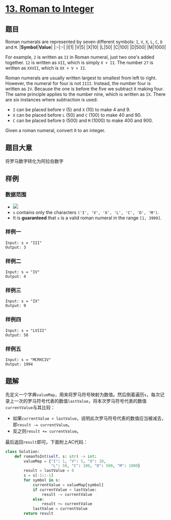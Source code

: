 # [13. Roman to Integer](https://leetcode.com/problems/roman-to-integer/)
## 题目
Roman numerals are represented by seven different symbols: `I`, `V`, `X`, `L`, `C`, `D` and `M`.
|**Symbol**|**Value**|
|:-|:-|
|I|1|
|V|5|
|X|10|
|L|50|
|C|100|
|D|500|
|M|1000|

For example, `2` is written as `II` in Roman numeral, just two one's added together. `12` is written as `XII`, which is simply `X + II`. The number `27` is written as `XXVII`, which is `XX + V + II`.

Roman numerals are usually written largest to smallest from left to right. However, the numeral for four is not `IIII`. Instead, the number four is written as `IV`. Because the one is before the five we subtract it making four. The same principle applies to the number nine, which is written as `IX`. There are six instances where subtraction is used:

- `I` can be placed before `V` (5) and `X` (10) to make 4 and 9. 
- `X` can be placed before `L` (50) and `C` (100) to make 40 and 90. 
- `C` can be placed before `D` (500) and `M` (1000) to make 400 and 900.

Given a roman numeral, convert it to an integer.
## 题目大意
将罗马数字转化为阿拉伯数字
## 样例
### 数据范围
- <!-- $1\leqslant \text{s.length}\leqslant15$ --> <img src="https://render.githubusercontent.com/render/math?math=1%5Cleqslant%20%5Ctext%7Bs.length%7D%5Cleqslant15">
- `s` contains only the characters `('I', 'V', 'X', 'L', 'C', 'D', 'M')`.
- It is **guaranteed** that `s` is a valid roman numeral in the range `[1, 3999]`.

### 样例一
```
Input: s = "III"
Output: 3
```
### 样例二
```
Input: s = "IV"
Output: 4
```
### 样例三
```
Input: s = "IX"
Output: 9
```
### 样例四
```
Input: s = "LVIII"
Output: 58
```
### 样例五
```
Input: s = "MCMXCIV"
Output: 1994
```
## 题解
先定义一个字典`valueMap`，用来将罗马符号映射为数值。然后倒着遍历`s`，每次记录上一次的罗马符号代表的数值`lastValue`，将本次罗马符号代表的数值`currentValue`与其比较：
- 如果`currentValue < lastValue`，说明此次罗马符号代表的数值应当被减去，即`result -= currentValue`。
- 反之则`result += currentValue`。

最后返回`result`即可。下面附上AC代码：
```py
class Solution:
    def romanToInt(self, s: str) -> int:
        valueMap = {"I": 1, "V": 5, "X": 10,
                    "L": 50, "C": 100, "D": 500, "M": 1000}
        result = lastValue = 0
        s = s[-1::-1]
        for symbol in s:
            currentValue = valueMap[symbol]
            if currentValue < lastValue:
                result -= currentValue
            else:
                result += currentValue
            lastValue = currentValue
        return result
```